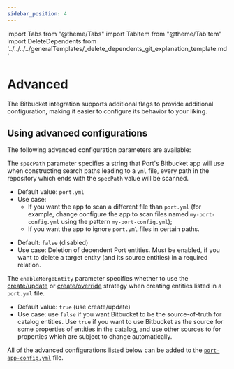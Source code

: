 ```yaml
---
sidebar_position: 4
---
```


import Tabs from "@theme/Tabs"
import TabItem from "@theme/TabItem"
import DeleteDependents from '../../../../generalTemplates/\_delete_dependents_git_explanation_template.md'

# Advanced

The Bitbucket integration supports additional flags to provide additional configuration, making it easier to configure its behavior to your liking.

## Using advanced configurations

The following advanced configuration parameters are available:

<Tabs groupId="config" queryString="parameter">

<TabItem label="Spec path" value="specPath">

The `specPath` parameter specifies a string that Port's Bitbucket app will use when constructing search paths leading to a `yml` file, every path in the repository which ends with the `specPath` value will be scanned.

- Default value: `port.yml`
- Use case:
  - If you want the app to scan a different file than `port.yml` (for example, change configure the app to scan files named `my-port-config.yml` using the pattern `my-port-config.yml`);
  - If you want the app to ignore `port.yml` files in certain paths.

</TabItem>

<TabItem label="Delete dependent entities" value="deleteDependent">

<DeleteDependents/>

- Default: `false` (disabled)
- Use case: Deletion of dependent Port entities. Must be enabled, if you want to delete a target entity (and its source entities) in a required relation.

</TabItem>

<TabItem label="Enable merge entity" value="enableMergeEntity">

The `enableMergeEntity` parameter specifies whether to use the [create/update](/build-your-software-catalog/custom-integration/api?operation=create-update#usage) or [create/override](/build-your-software-catalog/custom-integration/api?operation=create-override#usage) strategy when creating entities listed in a `port.yml` file.

- Default value: `true` (use create/update)
- Use case: use `false` if you want Bitbucket to be the source-of-truth for catalog entities. Use `true` if you want to use Bitbucket as the source for some properties of entities in the catalog, and use other sources to for properties which are subject to change automatically.

</TabItem>

</Tabs>

All of the advanced configurations listed below can be added to the [`port-app-config.yml`](./bitbucket.md#port-app-configyml-file) file.

